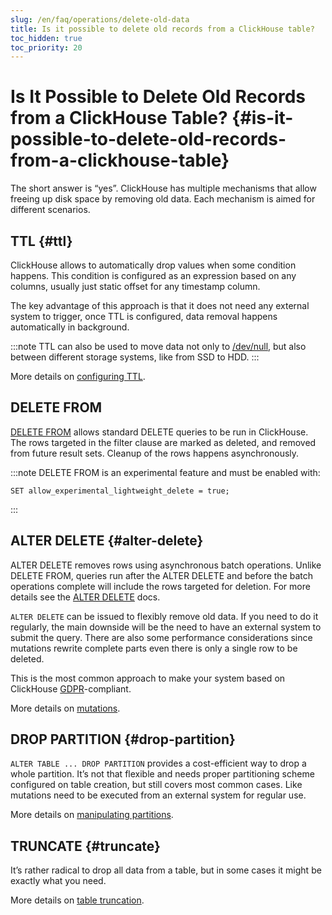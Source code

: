 ```yaml
---
slug: /en/faq/operations/delete-old-data
title: Is it possible to delete old records from a ClickHouse table?
toc_hidden: true
toc_priority: 20
---
```


# Is It Possible to Delete Old Records from a ClickHouse Table? {#is-it-possible-to-delete-old-records-from-a-clickhouse-table}

The short answer is “yes”. ClickHouse has multiple mechanisms that allow freeing up disk space by removing old data. Each mechanism is aimed for different scenarios.

## TTL {#ttl}

ClickHouse allows to automatically drop values when some condition happens. This condition is configured as an expression based on any columns, usually just static offset for any timestamp column.

The key advantage of this approach is that it does not need any external system to trigger, once TTL is configured, data removal happens automatically in background.

:::note
TTL can also be used to move data not only to [/dev/null](https://en.wikipedia.org/wiki/Null_device), but also between different storage systems, like from SSD to HDD.
:::

More details on [configuring TTL](../../engines/table-engines/mergetree-family/mergetree.md#table_engine-mergetree-ttl).

## DELETE FROM
[DELETE FROM](/docs/en/sql-reference/statements/delete.md) allows standard DELETE queries to be run in ClickHouse. The rows targeted in the filter clause are marked as deleted, and removed from future result sets.  Cleanup of the rows happens asynchronously.

:::note
DELETE FROM is an experimental feature and must be enabled with:
```
SET allow_experimental_lightweight_delete = true;
```
:::

## ALTER DELETE {#alter-delete}

ALTER DELETE removes rows using asynchronous batch operations. Unlike DELETE FROM, queries run after the ALTER DELETE and before the batch operations complete will include the rows targeted for deletion.  For more details see the [ALTER DELETE](/docs/en/sql-reference/statements/alter/delete.md) docs.

`ALTER DELETE` can be issued to flexibly remove old data. If you need to do it regularly, the main downside will be the need to have an external system to submit the query. There are also some performance considerations since mutations rewrite complete parts even there is only a single row to be deleted.

This is the most common approach to make your system based on ClickHouse [GDPR](https://gdpr-info.eu)-compliant.

More details on [mutations](../../sql-reference/statements/alter/#alter-mutations).

## DROP PARTITION {#drop-partition}

`ALTER TABLE ... DROP PARTITION` provides a cost-efficient way to drop a whole partition. It’s not that flexible and needs proper partitioning scheme configured on table creation, but still covers most common cases. Like mutations need to be executed from an external system for regular use.

More details on [manipulating partitions](../../sql-reference/statements/alter/partition/#alter_drop-partition).

## TRUNCATE {#truncate}

It’s rather radical to drop all data from a table, but in some cases it might be exactly what you need.

More details on [table truncation](../../../sql-reference/statements/truncate/).
